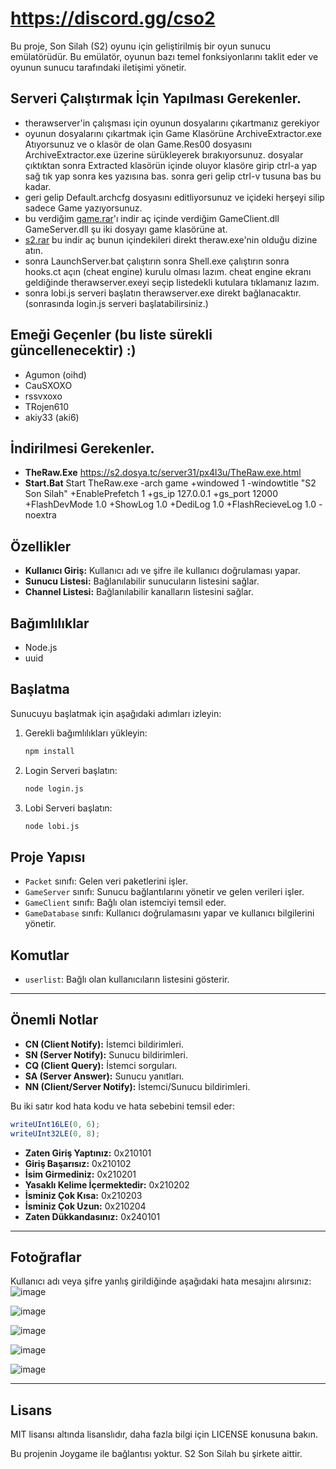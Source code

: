 # https://discord.gg/cso2

Bu proje, Son Silah (S2) oyunu için geliştirilmiş bir oyun sunucu emülatörüdür. Bu emülatör, oyunun bazı temel fonksiyonlarını taklit eder ve oyunun sunucu tarafındaki iletişimi yönetir.

## Serveri Çalıştırmak İçin Yapılması Gerekenler.
- therawserver'in çalışması için oyunun dosyalarını çıkartmanız gerekiyor
- oyunun dosyalarını çıkartmak için Game Klasörüne ArchiveExtractor.exe Atıyorsunuz ve o klasör de olan Game.Res00 dosyasını ArchiveExtractor.exe üzerine sürükleyerek bırakıyorsunuz. dosyalar çıktıktan sonra Extracted klasörün içinde oluyor klasöre girip ctrl-a yap sağ tık yap sonra kes yazısına bas. sonra geri gelip ctrl-v tusuna bas bu kadar.
- geri gelip Default.archcfg dosyasını editliyorsunuz ve içideki herşeyi silip sadece Game yazıyorsunuz.
- bu verdiğim [game.rar](https://s6.dosya.tc/server21/eibrvk/Game.rar.html)'ı indir aç içinde verdiğim GameClient.dll GameServer.dll şu iki dosyayı game klasörüne at.
- [s2.rar](https://s2.dosya.tc/server31/ldi0p0/s2.rar.html) bu indir aç bunun içindekileri direkt theraw.exe'nin olduğu dizine atın.
- sonra LaunchServer.bat çalıştırın sonra Shell.exe çalıştırın sonra hooks.ct açın (cheat engine) kurulu olması lazım. cheat engine ekranı geldiğinde therawserver.exeyi seçip listedekli kutulara tıklamanız lazım.
- sonra lobi.js serveri başlatın therawserver.exe direkt bağlanacaktır. (sonrasında login.js serveri başlatabilirsiniz.)
## Emeği Geçenler (bu liste sürekli güncellenecektir) :)

- Agumon (oihd)
- CauSXOXO
- rssvxoxo
- TRojen610
- akiy33 (aki6)

## İndirilmesi Gerekenler.
- **TheRaw.Exe** https://s2.dosya.tc/server31/px4l3u/TheRaw.exe.html
- **Start.Bat** Start TheRaw.exe -arch game +windowed 1 -windowtitle "S2 Son Silah" +EnablePrefetch 1  +gs_ip 127.0.0.1 +gs_port 12000 +FlashDevMode 1.0 +ShowLog 1.0 +DediLog 1.0 +FlashRecieveLog 1.0 -noextra

## Özellikler

- **Kullanıcı Giriş:** Kullanıcı adı ve şifre ile kullanıcı doğrulaması yapar.
- **Sunucu Listesi:** Bağlanılabilir sunucuların listesini sağlar.
- **Channel Listesi:** Bağlanılabilir kanalların listesini sağlar.

## Bağımlılıklar

- Node.js
- uuid

## Başlatma

Sunucuyu başlatmak için aşağıdaki adımları izleyin:

1. Gerekli bağımlılıkları yükleyin:
    ```bash
    npm install
    ```

2. Login Serveri başlatın:
    ```bash
    node login.js
    ```
2. Lobi Serveri başlatın:
    ```bash
    node lobi.js
    ```

## Proje Yapısı

- `Packet` sınıfı: Gelen veri paketlerini işler.
- `GameServer` sınıfı: Sunucu bağlantılarını yönetir ve gelen verileri işler.
- `GameClient` sınıfı: Bağlı olan istemciyi temsil eder.
- `GameDatabase` sınıfı: Kullanıcı doğrulamasını yapar ve kullanıcı bilgilerini yönetir.

## Komutlar

- `userlist`: Bağlı olan kullanıcıların listesini gösterir.

---

## Önemli Notlar

- **CN (Client Notify):** İstemci bildirimleri.
- **SN (Server Notify):** Sunucu bildirimleri.
- **CQ (Client Query):** İstemci sorguları.
- **SA (Server Answer):** Sunucu yanıtları.
- **NN (Client/Server Notify):** İstemci/Sunucu bildirimleri.

Bu iki satır kod hata kodu ve hata sebebini temsil eder:
```js
writeUInt16LE(0, 6);
writeUInt32LE(0, 8);
```
- **Zaten Giriş Yaptınız:** 0x210101
- **Giriş Başarısız:** 0x210102
- **İsim Girmediniz:** 0x210201
- **Yasaklı Kelime İçermektedir:** 0x210202
- **İsminiz Çok Kısa:** 0x210203
- **İsminiz Çok Uzun:** 0x210204
- **Zaten Dükkandasınız:** 0x240101
---

## Fotoğraflar
Kullanıcı adı veya şifre yanlış girildiğinde aşağıdaki hata mesajını alırsınız:
![image](https://github.com/user-attachments/assets/6a7d0399-903a-4a46-a351-87d4134ddadc)

![image](https://github.com/user-attachments/assets/e4b7d274-dc3c-429a-a6b3-06b3df667ef2)

![image](https://github.com/user-attachments/assets/6a4e9f86-e6bc-4f94-af8b-42c90f6eed13)

![image](https://github.com/user-attachments/assets/5b76a785-3397-40b6-871c-1a2cc440c285)

![image](https://github.com/user-attachments/assets/7ec26525-1155-4738-a346-80a96fb78ae1)



---
## Lisans

MIT lisansı altında lisanslıdır, daha fazla bilgi için LICENSE konusuna bakın.

Bu projenin Joygame ile bağlantısı yoktur. S2 Son Silah bu şirkete aittir.
